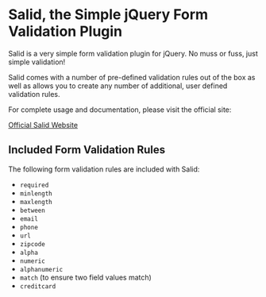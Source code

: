 # Salid, the Simple jQuery Form Validation Plugin #

Salid is a very simple form validation plugin for jQuery. No muss or fuss, just simple validation!

Salid comes with a number of pre-defined validation rules out of the box as well as allows you to create any number of additional, user defined validation rules.

For complete usage and documentation, please visit the official site:

[Official Salid Website](https://www.coreyballou.com/projects/jquery-salid-simple-form-validation-plugin/)

## Included Form Validation Rules ##

The following form validation rules are included with Salid:

* `required`
* `minlength`
* `maxlength`
* `between`
* `email`
* `phone`
* `url`
* `zipcode`
* `alpha`
* `numeric`
* `alphanumeric`
* `match` (to ensure two field values match)
* `creditcard`
